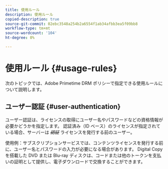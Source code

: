 ```yaml
---
title: 使用ルール
description: 使用ルール
copied-description: true
source-git-commit: 02ebc3548a254b2a6554f1ab34afbb3ea5f09bb8
workflow-type: tm+mt
source-wordcount: '104'
ht-degree: 0%

---
```


# 使用ルール {#usage-rules}

次のトピックでは、Adobe Primetime DRM ポリシーで指定できる使用ルールについて説明します。

## ユーザー認証 {#user-authentication}

ユーザー認証は、ライセンスの取得にユーザー名やパスワードなどの資格情報が必要かどうかを指定します。 認証済み（ID ベース）のライセンスが指定されている場合、サーバーは ~~_認証_~~ ライセンスを発行する前のユーザー。

使用例：サブスクリプションサービスでは、コンテンツライセンスを発行する前に、ユーザー名とパスワードの入力が必要になる場合があります。 Digital Copy を搭載した DVD または Blu-ray ディスクは、コードまたは他のトークンを支払いの証明として提供し、電子ダウンロードで交換することができます。
